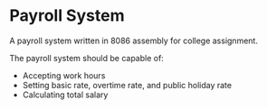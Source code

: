 Payroll System
==============

A payroll system written in 8086 assembly for college assignment.

The payroll system should be capable of:

- Accepting work hours
- Setting basic rate, overtime rate, and public holiday rate
- Calculating total salary



